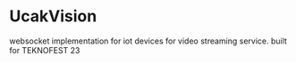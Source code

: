 # UcakVision
websocket implementation for iot devices for video streaming service.  built for TEKNOFEST 23
